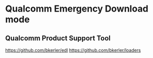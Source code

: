 # Qualcomm Emergency Download mode

## Qualcomm Product Support Tool

https://github.com/bkerler/edl
https://github.com/bkerler/loaders